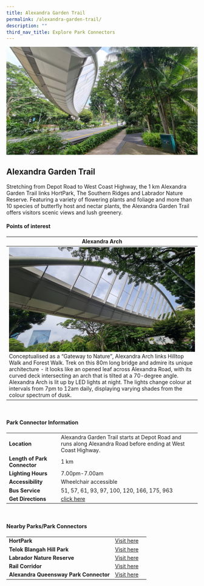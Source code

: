 ```yaml
---
title: Alexandra Garden Trail
permalink: /alexandra-garden-trail/
description: ""
third_nav_title: Explore Park Connectors
---
```

![](/images/alexandra%20garden%20trail%20.jpg)

## Alexandra Garden Trail

Stretching from Depot Road to West Coast Highway, the 1 km Alexandra Garden Trail links HortPark, The Southern Ridges and Labrador Nature Reserve. Featuring a variety of flowering plants and foliage and more than 10 species of butterfly host and nectar plants, the Alexandra Garden Trail offers visitors scenic views and lush greenery.


#### Points of interest

| **Alexandra Arch**| 
| -------- | 
|![](/images/alexandra%20arch%203.jpg) Conceptualised as a “Gateway to Nature”, Alexandra Arch links Hilltop Walk and Forest Walk. Trek on this 80m long bridge and admire its unique architecture - it looks like an opened leaf across Alexandra Road, with its curved deck intersecting an arch that is tilted at a 70-degree angle. Alexandra Arch is lit up by LED lights at night. The lights change colour at intervals from 7pm to 12am daily, displaying varying shades from the colour spectrum of dusk. |

<br>

#### Park Connector Information

|  |  |  |
| -------- | -------- | -------- |
| **Location** | Alexandra Garden Trail starts at Depot Road and runs along Alexandra Road before ending at West Coast Highway.|
| **Length of Park Connector** | 1 km  |
| **Lighting Hours** | 7.00pm-7.00am |
| **Accessibility** | Wheelchair accessible|
| **Bus Service** | 51, 57, 61, 93, 97, 100, 120, 166, 175, 963 |
| **Get Directions** | [click here](https://www.onemap.gov.sg/v2/?lat=1.27709992068494&amp;lng=103.802697759967) |

<br>

#### Nearby Parks/Park Connectors

|   |  |  |
| -------- | -------- | -------- |
| **HortPark** | [Visit here](https://www.nparks.gov.sg/gardens-parks-and-nature/parks-and-nature-reserves/hortpark) | |
| **Telok Blangah Hill Park** | [Visit here](https://www.nparks.gov.sg/gardens-parks-and-nature/parks-and-nature-reserves/telok-blangah-hill-park) | |
| **Labrador Nature Reserve** | [Visit here](https://www.nparks.gov.sg/gardens-parks-and-nature/parks-and-nature-reserves/labrador-nature-reserve) | |
| **Rail Corridor** | [Visit here](https://railcorridor.nparks.gov.sg/) | | 
**Alexandra Queensway Park Connector** | [Visit here](https://pcn.nparks.gov.sg/alexandra-queensway-pc/) | |